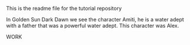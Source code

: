 This is the readme file for the tutorial repository

In Golden Sun Dark Dawn we see the character Amiti, he is a water adept with a father that was a powerful water adept. This character was Alex.

WORK